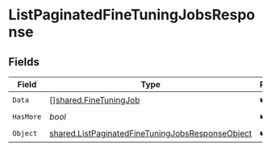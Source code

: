 # ListPaginatedFineTuningJobsResponse


## Fields

| Field                                                                                                                       | Type                                                                                                                        | Required                                                                                                                    | Description                                                                                                                 |
| --------------------------------------------------------------------------------------------------------------------------- | --------------------------------------------------------------------------------------------------------------------------- | --------------------------------------------------------------------------------------------------------------------------- | --------------------------------------------------------------------------------------------------------------------------- |
| `Data`                                                                                                                      | [][shared.FineTuningJob](../../../pkg/models/shared/finetuningjob.md)                                                       | :heavy_check_mark:                                                                                                          | N/A                                                                                                                         |
| `HasMore`                                                                                                                   | *bool*                                                                                                                      | :heavy_check_mark:                                                                                                          | N/A                                                                                                                         |
| `Object`                                                                                                                    | [shared.ListPaginatedFineTuningJobsResponseObject](../../../pkg/models/shared/listpaginatedfinetuningjobsresponseobject.md) | :heavy_check_mark:                                                                                                          | N/A                                                                                                                         |